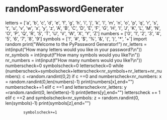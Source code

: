 # randomPasswordGenerater
letters = ['a', 'b', 'c', 'd', 'e', 'f', 'g', 'h', 'i', 'j', 'k', 'l', 'm', 'n', 'o', 'p', 'q', 'r', 's', 't', 'u', 'v', 'w', 'x', 'y', 'z', 'A', 'B', 'C', 'D', 'E', 'F', 'G', 'H', 'I', 'J', 'K', 'L', 'M', 'N', 'O', 'P', 'Q', 'R', 'S', 'T', 'U', 'V', 'W', 'X', 'Y', 'Z']
numbers = ['0', '1', '2', '3', '4', '5', '6', '7', '8', '9']
symbols = ['!', '#', '$', '%', '&', '(', ')', '*', '+']
import random
print("Welcome to the PyPassword Generator!")
nr_letters = int(input("How many letters would you like in your password?\n"))
nr_symbols = int(input(f"How many symbols would you like?\n"))
nr_numbers = int(input(f"How many numbers would you like?\n"))
numberscheck=0
symbolscheck=0
letterscheck=0
while (numberscheck+symbolscheck+letterscheck<nr_symbols+nr_letters+nr_numbers):
    c =random.randint(0,2)
    if c ==0 and   numberscheck<nr_numbers:
            x = random.randint(0,len(numbers)-1)
            print(numbers[x],end="")
            numberscheck+=1
    elif c ==1 and letterscheck<nr_letters:
            y =random.randint(0, len(letters)-1)
            print(letters[y],end="")
            letterscheck += 1
    elif c ==2 and symbolscheck<nr_symbols:
            z = random.randint(0, len(symbols)-1)
            print(symbols[z],end="")

            symbolscheck+=1



